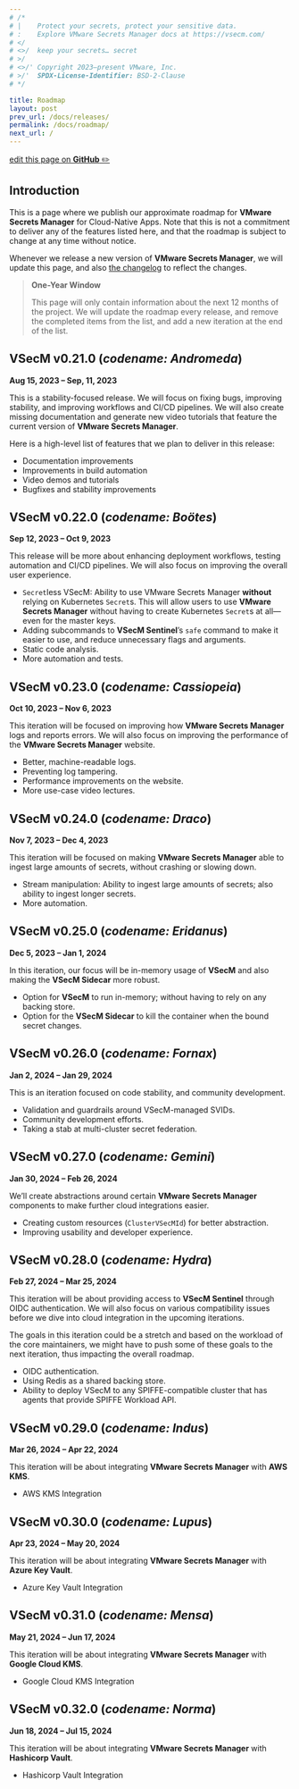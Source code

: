 ```yaml
---
# /*
# |    Protect your secrets, protect your sensitive data.
# :    Explore VMware Secrets Manager docs at https://vsecm.com/
# </
# <>/  keep your secrets… secret
# >/
# <>/' Copyright 2023–present VMware, Inc.
# >/'  SPDX-License-Identifier: BSD-2-Clause
# */

title: Roadmap
layout: post
prev_url: /docs/releases/
permalink: /docs/roadmap/
next_url: /
---
```


<p class="github-button"
><a href="https://github.com/vmware-tanzu/secrets-manager/blob/main/docs/_pages/0007-roadmap.md"
>edit this page on <strong>GitHub</strong> ✏️</a></p>

## Introduction

This is a page where we publish our approximate roadmap for **VMware Secrets
Manager** for Cloud-Native Apps. Note that this is not a commitment to deliver
any of the features listed here, and that the roadmap is subject to change at
any time without notice.

Whenever we release a new version of **VMware Secrets Manager**, we will update
this page, and also [the changelog](/docs/changelog/) to reflect the changes.

> **One-Year Window**
> 
> This page will only contain information about the next 12 months of the
> project. We will update the roadmap every release, and remove the completed
> items from the list, and add a new iteration at the end of the list.

## VSecM v0.21.0 (*codename: Andromeda*)

**Aug 15, 2023 – Sep, 11, 2023** 

This is a stability-focused release. We will focus on fixing bugs, improving
stability, and improving workflows and CI/CD pipelines. We will also create
missing documentation and generate new video tutorials that feature the current
version of **VMware Secrets Manager**.

Here is a high-level list of features that we plan to deliver in this release:

* Documentation improvements
* Improvements in build automation
* Video demos and tutorials
* Bugfixes and stability improvements

## VSecM v0.22.0 (*codename: Boötes*) 

**Sep 12, 2023 – Oct 9, 2023**

This release will be more about enhancing deployment workflows, testing automation
and CI/CD pipelines. We will also focus on improving the overall user experience.

* `Secret`less VSecM: Ability to use VMware Secrets Manager **without** relying
  on Kubernetes `Secret`s. This will allow users to use **VMware Secrets Manager**
  without having to create Kubernetes `Secret`s at all—even for the master keys.
* Adding subcommands to **VSecM Sentinel**’s `safe` command to make it easier
  to use, and reduce unnecessary flags and arguments.
* Static code analysis.
* More automation and tests.

## VSecM v0.23.0 (*codename: Cassiopeia*) 

**Oct 10, 2023 – Nov 6, 2023**

This iteration will be focused on improving how **VMware Secrets Manager** 
logs and reports errors. We will also focus on improving the performance of the
**VMware Secrets Manager** website.

* Better, machine-readable logs.
* Preventing log tampering.
* Performance improvements on the website.
* More use-case video lectures.

## VSecM v0.24.0 (*codename: Draco*) 

**Nov 7, 2023 – Dec 4, 2023**

This iteration will be focused on making **VMware Secrets Manager** able to 
ingest large amounts of secrets, without crashing or slowing down.

* Stream manipulation: Ability to ingest large amounts of secrets; also 
  ability to ingest longer secrets.
* More automation.

## VSecM v0.25.0 (*codename: Eridanus*) 

**Dec 5, 2023 – Jan 1, 2024**

In this iteration, our focus will be in-memory usage of **VSecM** and also making
the **VSecM Sidecar** more robust.

* Option for **VSecM** to run in-memory; without having to rely on any backing store.
* Option for the **VSecM Sidecar** to kill the container when the bound secret changes.

## VSecM v0.26.0 (*codename: Fornax*) 

**Jan 2, 2024 – Jan 29, 2024**

This is an iteration focused on code stability, and community development.

* Validation and guardrails around VSecM-managed SVIDs.
* Community development efforts.
* Taking a stab at multi-cluster secret federation.

## VSecM v0.27.0 (*codename: Gemini*) 

**Jan 30, 2024 – Feb 26, 2024**

We’ll create abstractions around certain **VMware Secrets Manager** components
to make further cloud integrations easier.

* Creating custom resources (`ClusterVSecMId`) for better abstraction.
* Improving usability and developer experience.

## VSecM v0.28.0 (*codename: Hydra*) 

**Feb 27, 2024 – Mar 25, 2024**

This iteration will be about providing access to **VSecM Sentinel** through
OIDC authentication. We will also focus on various compatibility issues before
we dive into cloud integration in the upcoming iterations.

The goals in this iteration could be a stretch and based on the workload of
the core maintainers, we might have to push some of these goals to the next
iteration, thus impacting the overall roadmap.

* OIDC authentication.
* Using Redis as a shared backing store.
* Ability to deploy VSecM to any SPIFFE-compatible cluster that has agents
  that provide SPIFFE Workload API.

## VSecM v0.29.0 (*codename: Indus*) 

**Mar 26, 2024 – Apr 22, 2024**

This iteration will be about integrating **VMware Secrets Manager** with
**AWS KMS**.

* AWS KMS Integration

## VSecM v0.30.0 (*codename: Lupus*) 

**Apr 23, 2024 – May 20, 2024**

This iteration will be about integrating **VMware Secrets Manager** with
**Azure Key Vault**.

* Azure Key Vault Integration

## VSecM v0.31.0 (*codename: Mensa*) 

**May 21, 2024 – Jun 17, 2024**

This iteration will be about integrating **VMware Secrets Manager** with
**Google Cloud KMS**.

* Google Cloud KMS Integration

## VSecM v0.32.0 (*codename: Norma*) 

**Jun 18, 2024 – Jul 15, 2024**

This iteration will be about integrating **VMware Secrets Manager** with
**Hashicorp Vault**.

* Hashicorp Vault Integration